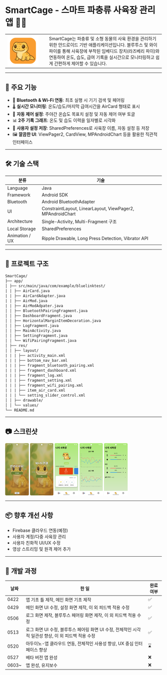 # SmartCage - 스마트 파충류 사육장 관리 앱 🦎📱

<table>
  <tr>
    <td width="120px"><img src="./appicon.png" width="100"></td>
    <td>
      SmartCage는 파충류 및 소형 동물의 사육 환경을 관리하기 위한 안드로이드 기반 애플리케이션입니다.
      블루투스 및 와이파이를 통해 사육장에 부착된 임베디드 장치(라즈베리 파이)와 연동하여 온도, 습도, 급여 기록을 실시간으로 모니터링하고 쉽게 간편하게 제어할 수 있습니다.
    </td>
  </tr>
</table>

---

## 🎯 주요 기능

- 📡 **Bluetooth & Wi-Fi 연동**: 최초 실행 시 기기 검색 및 페어링
- 🌡 **실시간 모니터링**: 온도/습도/마지막 급여시간을 AirCard 형태로 표시
- 🔧 **자동 제어 설정**: 주야간 온습도 목표치 설정 및 자동 제어 여부 토글
- 📊 **2주 기록 그래프**: 온도 및 습도 이력을 일자별로 시각화
- 🚀 **사용자 설정 저장**: SharedPreferences로 사육장 이름, 자동 설정 등 저장
- 🖼 **깔끔한 UI**: ViewPager2, CardView, MPAndroidChart 등을 활용한 직관적 인터페이스

---

## 🛠 기술 스택

| 분류 | 기술 |
|------|------|
| Language | Java |
| Framework | Android SDK |
| Bluetooth | Android BluetoothAdapter |
| UI | ConstraintLayout, LinearLayout, ViewPager2, MPAndroidChart |
| Architecture | Single-Activity, Multi-Fragment 구조 |
| Local Storage | SharedPreferences |
| Animation / UX | Ripple Drawable, Long Press Detection, Vibrator API |

---

## 📁 프로젝트 구조
```
SmartCage/
├── app/
│ ├── src/main/java/com/example/bluelinktest/
| | ├── AirCard.java
| | ├── AirCardAdapter.java
| | ├── AirMod.java
| | ├── AirModAdpater.java
│ │ ├── BluetoothPairingFragment.java
│ │ ├── DashboardFragment.java
│ │ ├── HorizontalMarginItemDecoration.java
│ │ ├── LogFragment.java
│ │ ├── MainActivity.java
│ │ ├── SettingFragment.java
│ │ └── WifiPairingFragment.java
│ ├── res/
│ │ ├── layout/
| | | ├── activity_main.xml
| | | ├── bottom_nav_bar.xml
| | | ├── fragment_bluetooth_pairing.xml
| | | ├── fragment_dashboard.xml
| | | ├── fragment_log.xml
| | | ├── fragment_setting.xml
| | | ├── fragment_wifi_pairing.xml
| | | ├── item_air_card.xml
| | | └── setting_slider_control.xml
│ │ ├── drawable/
│ │ └── values/
└── README.md
```
---

## 📷 스크린샷

<p>
  <img src="./introduce1.png" alt="image1" width="15%">
  <img src="./introduce3.png" alt="image3" width="15%">
  <img src="./introduce2.png" alt="image2" width="15%">
  <img src="./introduce4.png" alt="image4" width="15%">
  <img src="./introduce5.png" alt="image5" width="15%">
</p>


---

## 📦 향후 개선 사항

- Firebase 클라우드 연동(예정)
- 사용자 계정/다중 사육장 관리
- 사용자 친화적 UI/UX 수정
- 영상 스트리밍 및 원격 제어 추가

---

## 📒 개발 과정

| 날짜 | 한 일 | 완료여부 |
| --- | --- | --- |
| 0422| 앱 기초 틀 제작, 메인 화면 기초 제작 | ✅ |  
| 0429| 메인 화면 UI 수정, 설정 화면 제작, 이 외 피드백 적용 수정 | ✅ |
| 0506| 로그 화면 제작, 블루투스 페어링 화면 제작, 이 외 피드백 적용 수정 | ✅ |
| 0513| 로그 화면 UI 수정, 블루투스 페어링 화면 UI 수정, 전체적인 시각적 일관성 향상, 이 외 피드백 적용 수정 | ✅ |
| 0520 | 아두이노-앱 클라우드 연동, 전체적인 사용성 향상, UX 중심 인터페이스 향상 | ⌛ |
| 0527 | 베타 버전 앱 완성 | ❌ |
| 0603~ | 앱 완성, 유지보수 | ❌ |
